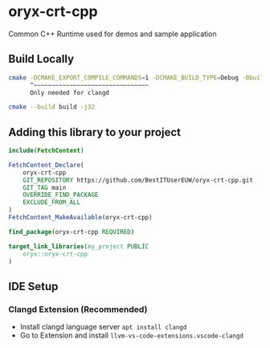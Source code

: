# oryx-crt-cpp
Common C++ Runtime used for demos and sample application


## Build Locally

```bash
cmake -DCMAKE_EXPORT_COMPILE_COMMANDS=1 -DCMAKE_BUILD_TYPE=Debug -Bbuild -H.
      ^~~~~~~~~~~~~~~~~~~~~~~~~~~~~~~~~
      Only needed for clangd   
```

```bash
cmake --build build -j32
```

## Adding this library to your project

```cmake
include(FetchContent)

FetchContent_Declare(
    oryx-crt-cpp
    GIT_REPOSITORY https://github.com/BestITUserEUW/oryx-crt-cpp.git
    GIT_TAG main
    OVERRIDE_FIND_PACKAGE
    EXCLUDE_FROM_ALL
)
FetchContent_MakeAvailable(oryx-crt-cpp)

find_package(oryx-crt-cpp REQUIRED)

target_link_libraries(my_project PUBLIC
    oryx::oryx-crt-cpp
)
```

## IDE Setup

### Clangd Extension (Recommended)

- Install clangd language server `apt install clangd`
- Go to Extension and install `llvm-vs-code-extensions.vscode-clangd`